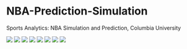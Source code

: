 # NBA-Prediction-Simulation
Sports Analytics: NBA Simulation and Prediction, Columbia University

![](https://i.ibb.co/nPHY6Q9/Project-Report-NBA-page-001.jpg)
![](https://i.ibb.co/0yzdKTq/Project-Report-NBA-page-002.jpg)
![](https://i.ibb.co/QjmCPxf/Project-Report-NBA-page-003.jpg)
![](https://i.ibb.co/h8zRrCF/Project-Report-NBA-page-004.jpg)
![](https://i.ibb.co/zrQT3RF/Project-Report-NBA-page-005.jpg)
![](https://i.ibb.co/BsJjH03/Project-Report-NBA-page-006.jpg)
![](https://i.ibb.co/S3CqK59/Project-Report-NBA-page-007.jpg)
![](https://i.ibb.co/tPDMK6Y/Project-Report-NBA-page-008.jpg)
